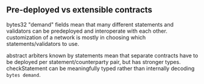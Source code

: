## Pre-deployed vs extensible contracts
bytes32 "demand" fields mean that many different statements and validators can be predeployed and interoperate with each other. customization of a network is mostly in choosing which statements/validators to use.

abstract arbiters known by statements mean that separate contracts have to be deployed per statement/counterparty pair, but has stronger types. checkStatement can be meaningfully typed rather than internally decoding `bytes demand`.